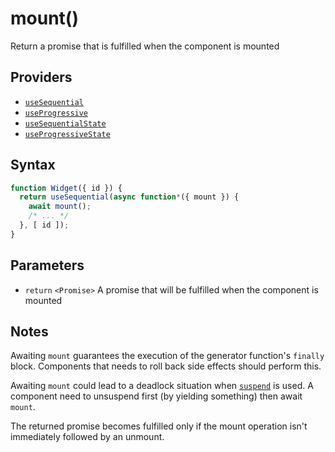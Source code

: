 # mount()

Return a promise that is fulfilled when the component is mounted

## Providers

* [`useSequential`](useSequential.md)
* [`useProgressive`](useProgressive.md)
* [`useSequentialState`](useSequentialState.md)
* [`useProgressiveState`](useProgressiveState.md)

## Syntax

```js
function Widget({ id }) {
  return useSequential(async function*({ mount }) {
    await mount();
    /* ... */
  }, [ id ]);
}
```

## Parameters

* `return` `<Promise>` A promise that will be fulfilled when the component is mounted

## Notes

Awaiting `mount` guarantees the execution of the generator function's `finally` block. Components that needs to
roll back side effects should perform this.

Awaiting `mount` could lead to a deadlock situation when [`suspend`](./suspend.md) is used. A component need to
unsuspend first (by yielding something) then await `mount`.

The returned promise becomes fulfilled only if the mount operation isn't immediately followed by an unmount.
